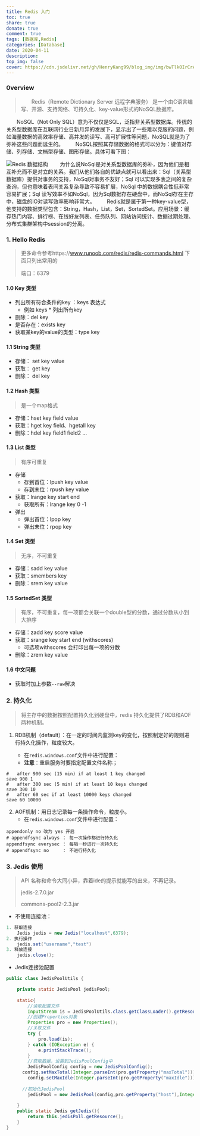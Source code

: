 ```yaml
---
title: Redis 入门
toc: true
share: true
donate: true
comment: true
tags: [数据库,Redis]
categories: [Database]
date: 2020-04-11
description:
top_img: false
cover: https://cdn.jsdelivr.net/gh/HenryKang99/blog_img/img/bwTlkOIrCrAS.png
---
```


### 0verview

> 　　Redis（Remote Dictionary Server 远程字典服务） 是一个由C语言编写、开源、支持网络、可持久化、key-value形式的NoSQL数据库。

　　NoSQL（Not Only SQL）意为不仅仅是SQL，泛指非关系型数据库。传统的关系型数据库在互联网行业日新月异的发展下，显示出了一些难以克服的问题，例如海量数据的高效率存储、高并发的读写、高可扩展性等问题，NoSQL就是为了弥补这些问题而诞生的。
　　NoSQL按照其存储数据的格式可以分为：键值对存储、列存储、文档型存储、图形存储。具体可看下图：

![Redis 数据结构](https://cdn.jsdelivr.net/gh/HenryKang99/blog_img/img/EbbtlN0pOJ6f.png)
　　为什么说NoSql是对关系型数据库的弥补，因为他们是相互补充而不是对立的关系。我们从他们各自的优缺点就可以看出来：Sql（关系型数据库）提供对事务的支持，NoSql对事务不友好；Sql 可以实现多表之间的复杂查询，但也意味着表间关系复杂导致不容易扩展，NoSql 中的数据耦合性低非常容易扩展；Sql 读写效率不如NoSql，因为Sql数据存在硬盘中，而NoSql存在主存中，磁盘的IO对读写效率影响非常大。
　　Redis就是属于第一种key-value型，他支持的数据类型包含：String，Hash，List，Set，SortedSet。应用场景：缓存热门内容、排行榜、在线好友列表、任务队列、网站访问统计、数据过期处理、分布式集群架构中session的分离。

<!-- more -->


### 1. Hello Redis

> 更多命令参考https://www.runoob.com/redis/redis-commands.html 
> 下面只列出常用的
>
> 端口：6379

#### 1.0 Key 类型

- 列出所有符合条件的key ：keys 表达式
  - 例如 keys *  列出所有key
- 删除：del key
- 是否存在：exists key
- 获取某key的value的类型：type key


#### 1.1 String 类型

- 存储： set key value
- 获取： get key
- 删除： del key

#### 1.2 Hash 类型

> 是一个map格式

- 存储：hset key field value
- 获取：hget key field、hgetall key
- 删除：hdel key field1 field2 ...

#### 1.3 List 类型

> 有序可重复

- 存储
  - 存到首位：lpush key value
  - 存到末位：rpush key value
- 获取：lrange key start end
  - 获取所有：lrange key 0 -1
- 弹出
  - 弹出首位：lpop key
  - 弹出末位：rpop key

#### 1.4 Set 类型

> 无序，不可重复

- 存储：sadd key value
- 获取：smembers key
- 删除：srem key value

#### 1.5 SortedSet 类型

> 有序，不可重复，每一项都会关联一个double型的分数，通过分数从小到大排序

- 存储：zadd key score value
- 获取：srange key start end (withscores)
  - 可选项withscores 会打印出每一项的分数
- 删除：zrem key value

#### 1.6 中文问题

- 获取时加上参数`--raw`解决

### 2. 持久化

> 将主存中的数据按照配置持久化到硬盘中，redis 持久化提供了RDB和AOF两种机制。

1. RDB机制（default）：在一定的时间内监测key的变化，按照制定好的规则进行持久化操作，粒度较大。

   - 在`redis.windows.conf`文件中进行配置：
   - **注意**：重启服务时要指定配置文件名称；

```mysql
#   after 900 sec (15 min) if at least 1 key changed
save 900 1
#   after 300 sec (5 min) if at least 10 keys changed
save 300 10
#   after 60 sec if at least 10000 keys changed
save 60 10000
```



2. AOF机制：用日志记录每一条操作命令，粒度小。
   - 在`redis.windows.conf`文件中进行配置：

```mysql
appendonly no 改为 yes 开启
# appendfsync always ： 每一次操作都进行持久化
appendfsync everysec ： 每隔一秒进行一次持久化
# appendfsync no	 ： 不进行持久化
```



### 3. Jedis 使用

> API 名称和命令大同小异，靠着ide的提示就能写的出来，不再记录。
>
> jedis-2.7.0.jar
>
> commons-pool2-2.3.jar

- 不使用连接池：

```java
1. 获取连接
	Jedis jedis = new Jedis("localhost",6379);
2. 执行操作
	jedis.set("username","test")
3. 释放连接
	jedis.close();
```


- Jedis连接池配置

```java
public class JedisPoolUtils {

    private static JedisPool jedisPool;
  
    static{
        //读取配置文件
        InputStream is = JedisPoolUtils.class.getClassLoader().getResourceAsStream("jedis.properties");
        //创建Properties对象
        Properties pro = new Properties();
        //关联文件
        try {
            pro.load(is);
        } catch (IOException e) {
            e.printStackTrace();
        }
        //获取数据，设置到JedisPoolConfig中
        JedisPoolConfig config = new JedisPoolConfig();
      config.setMaxTotal(Integer.parseInt(pro.getProperty("maxTotal")));
        config.setMaxIdle(Integer.parseInt(pro.getProperty("maxIdle")));
  
      //初始化JedisPool
        jedisPool = new JedisPool(config,pro.getProperty("host"),Integer.parseInt(pro.getProperty("port")));
  
    }
    public static Jedis getJedis(){
    	return this.jedisPoll.getResource();
    }
}
```

  

